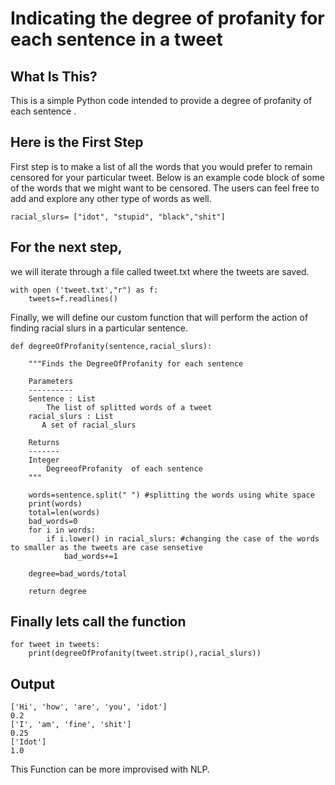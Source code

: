 Indicating the degree of profanity for each sentence in a tweet
==============================

What Is This?
-------------

This is a simple Python code  intended to provide a degree of profanity of each sentence .

Here is the First Step
----------------------
First step is to make a list of all the words that you would prefer to remain censored for your particular tweet. Below is an example code block of some of the words that we might want to be censored. The users can feel free to add and explore any other type of words as well.

``` racial_slurs= ["idot", "stupid", "black","shit"] ```

For the next step,
-------------------
we will iterate through a file called tweet.txt where the tweets are saved.

``` 
with open ('tweet.txt',"r") as f:
    tweets=f.readlines()
```

Finally, we will define our  custom function that will perform the action of finding racial slurs  in a particular sentence.
```
def degreeOfProfanity(sentence,racial_slurs):
    
    """Finds the DegreeOfProfanity for each sentence

    Parameters
    ----------
    Sentence : List
        The list of splitted words of a tweet
    racial_slurs : List
       A set of racial_slurs 

    Returns
    -------
    Integer
        DegreeofProfanity  of each sentence 
    """

    words=sentence.split(" ") #splitting the words using white space
    print(words)
    total=len(words)
    bad_words=0
    for i in words:
        if i.lower() in racial_slurs: #changing the case of the words to smaller as the tweets are case sensetive
            bad_words+=1
            
    degree=bad_words/total
    
    return degree
```

Finally lets call the function
------------------------------
```
for tweet in tweets:
    print(degreeOfProfanity(tweet.strip(),racial_slurs))
```
Output
-------
```
['Hi', 'how', 'are', 'you', 'idot']
0.2
['I', 'am', 'fine', 'shit']
0.25
['Idot']
1.0

```
This Function can be more improvised with  NLP. 
